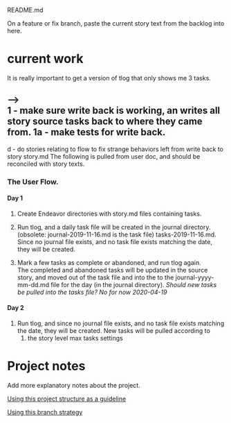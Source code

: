 README.md

On a feature or fix branch, paste the current story text 
from the backlog into here.
# current work
It is really important to get a version of tlog that only shows me 3 tasks.

-->  
1 - make sure write back is working, an writes all story source tasks back to where they came from.
	1a - make tests for write back.
---


d - do stories relating to flow to fix strange behaviors 
left from write back to story story.md
The following is pulled from user doc, and should be reconciled with 
story texts.
 
### The User Flow.
#### Day 1
1. Create Endeavor directories with story.md files containing tasks.

2. Run tlog, and a daily task file will be created in the journal directory.
 (obsolete: journal-2019-11-16.md is the task file)
 tasks-2019-11-16.md.  Since no journal file exists, and no task file exists 
 matching the date, they will be created. 

3. Mark a few tasks as complete or abandoned, and run tlog again.  
The completed and abandoned tasks will be updated in the source 
story, and moved out of the task file and into the to the 
journal-yyyy-mm-dd.md file for the day (in the journal directory).
_Should new tasks be pulled into the tasks file?  No for now 2020-04-19_
#### Day 2
1. Run tlog, and since no journal file exists, and no task file exists 
 matching the date, they will be created. New tasks will be pulled 
 according to 
    1. the story level max tasks settings
		
# Project notes
Add more explanatory notes about the project.

[Using this project structure as a guideline](https://www.jeffknupp.com/blog/2013/08/16/open-sourcing-a-python-project-the-right-way/)

[Using this branch strategy](https://nvie.com/posts/a-successful-git-branching-model/)